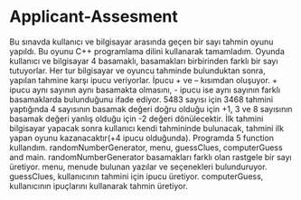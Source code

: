 # Applicant-Assesment
 Bu sınavda kullanıcı ve bilgisayar arasında geçen bir sayı tahmin oyunu yapıldı. Bu oyunu C++ programlama dilini kullanarak tamamladım. 
Oyunda kullanıcı ve bilgisayar 4 basamaklı, basamakları birbirinden farklı bir sayı tutuyorlar. Her tur bilgisayar ve oyuncu tahminde bulunduktan sonra, 
yapılan tahmine karşı ipucu veriyorlar. İpucu + ve – kısımdan oluşuyor. + ipucu aynı sayının aynı basamakta olmasını, - ipucu ise aynı sayının farklı basamaklarda bulunduğunu
ifade ediyor. 5483 sayısı için 3468 tahmini yaptığında 4 sayısının basamak değeri doğru olduğu için +1, 3 ve 8 sayısının basamak değeri yanlış olduğu için -2 değeri dönülecektir.
 İlk tahmini bilgisayar yapacak sonra kullanıcı kendi tahmininde bulunacak, tahmini ilk yapan oyunu kazanacaktır(+4 ipucu olduğunda). 
 Programda 5 function kullandım. randomNumberGenerator, menu, guessClues, computerGuess and main. randomNumberGenerator basamakları farklı olan rastgele bir sayı üretiyor. 
 menu, menude bulunan yazılar ve seçenekleri bulunduruyor. guessClues, kullanıcının tahmini için ipucu üretiyor. computerGuess, kullanıcının ipuçlarını kullanarak tahmin üretiyor.
 
